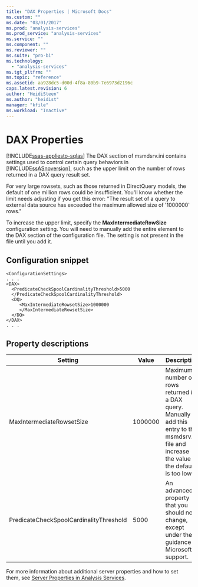 ```yaml
---
title: "DAX Properties | Microsoft Docs"
ms.custom: ""
ms.date: "03/01/2017"
ms.prod: "analysis-services"
ms.prod_service: "analysis-services"
ms.service: ""
ms.component: ""
ms.reviewer: ""
ms.suite: "pro-bi"
ms.technology: 
  - "analysis-services"
ms.tgt_pltfrm: ""
ms.topic: "reference"
ms.assetid: aa928dc5-d00d-4f8a-80b9-7e6973d2196c
caps.latest.revision: 6
author: "HeidiSteen"
ms.author: "heidist"
manager: "kfile"
ms.workload: "Inactive"
---
```

# DAX Properties
[!INCLUDE[ssas-appliesto-sqlas](../../includes/ssas-appliesto-sqlas.md)]
   The DAX section of msmdsrv.ini contains settings used to control certain query behaviors in [!INCLUDE[ssASnoversion](../../includes/ssasnoversion-md.md)], such as the upper limit on the number of rows returned in a DAX query result set. 
  
  For very large rowsets, such as those returned in DirectQuery models, the default of one million rows could be insufficient. You'll know whether the limit needs adjusting if you get this error: "The result set of a query to external data source has exceeded the maximum allowed size of '1000000' rows."
 
To increase the upper limit, specify the **MaxIntermediateRowSize** configuration setting. You will need to manually add the entire element to the DAX section of the configuration file. The setting is not present in the file until you add it.
  
## Configuration snippet

```
<ConfigurationSettings>
. . .
<DAX>   
  <PredicateCheckSpoolCardinalityThreshold>5000
  </PredicateCheckSpoolCardinalityThreshold>
  <DQ>
     <MaxIntermediateRowsetSize>1000000
     </MaxIntermediateRowsetSize>
  </DQ>
</DAX>
. . . 
```

## Property descriptions

Setting |Value |Description
--------|-------|-----------
MaxIntermediateRowsetSize | 1000000 | Maximum number of rows returned in a DAX query. Manually add this entry to the msmdsrv.ini file and increase the value if the default is too low. 
PredicateCheckSpoolCardinalityThreshold| 5000 | An advanced property that you should not change, except under the guidance of Microsoft support.

For more information about additional server properties and how to set them, see [Server Properties in Analysis Services](../../analysis-services/server-properties/server-properties-in-analysis-services.md). 

